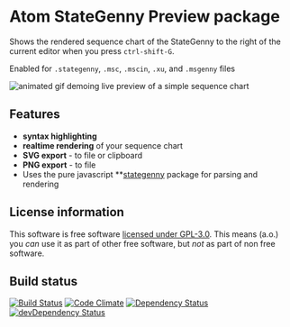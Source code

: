# Atom StateGenny Preview package

Shows the rendered sequence chart of the StateGenny to the right of the current editor when you press `ctrl-shift-G`.

Enabled for `.stategenny`, `.msc`, `.mscin`, `.xu`, and `.msgenny` files

![animated gif demoing live preview of a simple sequence chart](https://raw.githubusercontent.com/sverweij/atom-stategenny-preview/master/assets/atom-stategenny-preview.gif)

## Features
- **syntax highlighting**
- **realtime rendering** of your sequence chart
- **SVG export** - to file or clipboard
- **PNG export** - to file
- Uses the pure javascript **[stategenny](https://gitlab.com/sverweij/state-genny) package for parsing and rendering

## License information
This software is free software [licensed under GPL-3.0](LICENSE.md). This means (a.o.) you _can_ use
it as part of other free software, but _not_ as part of non free software.

## Build status
[![Build Status](https://travis-ci.org/sverweij/atom-stategenny-preview.svg?branch=master)](https://travis-ci.org/sverweij/atom-stategenny-preview)
[![Code Climate](https://codeclimate.com/github/sverweij/atom-stategenny-preview/badges/gpa.svg)](https://codeclimate.com/github/sverweij/atom-stategenny-preview)
[![Dependency Status](https://david-dm.org/sverweij/atom-stategenny-preview.svg)](https://david-dm.org/sverweij/atom-stategenny-preview)
[![devDependency Status](https://david-dm.org/sverweij/atom-stategenny-preview/dev-status.svg)](https://david-dm.org/sverweij/atom-stategenny-preview#info=devDependencies)
